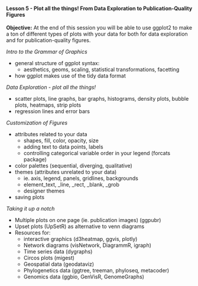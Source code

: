 #### Lesson 5 - Plot all the things! From Data Exploration to Publication-Quality Figures

**Objective:** At the end of this session you will be able to use ggplot2 to make a ton of different types of plots with your data for both for data exploration and for publication-quality figures.

*Intro to the Grammar of Graphics*

-   general structure of ggplot syntax:
    -   aesthetics, geoms, scaling, statistical transformations, facetting
-   how ggplot makes use of the tidy data format

*Data Exploration - plot all the things!*

-   scatter plots, line graphs, bar graphs, histograms, density plots, bubble plots, heatmaps, strip plots
-   regression lines and error bars

*Customization of Figures*

-   attributes related to your data
    -   shapes, fill, color, opacity, size
    -   adding text to data points, labels
    -   controlling categorical variable order in your legend (forcats package)
-   color palettes (sequential, diverging, qualitative)
-   themes (attributes unrelated to your data)
    -   ie. axis, legend, panels, gridlines, backgrounds
    -   element\_text, \_line, \_rect, \_blank, \_grob
    -   designer themes
-   saving plots

*Taking it up a notch*

-   Multiple plots on one page (ie. publication images) (ggpubr)
-   Upset plots (UpSetR) as alternative to venn diagrams
-   Resources for:
    -   interactive graphics (d3heatmap, ggvis, plotly)
    -   Network diagrams (visNetwork, DiagrammR, igraph)
    -   Time series data (dygraphs)
    -   Circos plots (migest)
    -   Geospatial data (geodataviz)
    -   Phylogenetics data (ggtree, treeman, phyloseq, metacoder)
    -   Genomics data (ggbio, GenVisR, GenomeGraphs)
